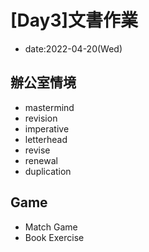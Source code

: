 # [Day3]文書作業

* date:2022-04-20(Wed)

## 辦公室情境
* mastermind
* revision
* imperative
* letterhead
* revise
* renewal
* duplication

## Game
* Match Game
* Book Exercise